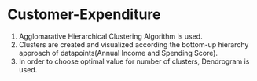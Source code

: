 # Customer-Expenditure<br>
1. Agglomarative Hierarchical Clustering Algorithm is used.
2. Clusters are created and visualized according the bottom-up hierarchy approach of datapoints(Annual Income and Spending Score).
3. In order to choose optimal value for number of clusters, Dendrogram is used.
